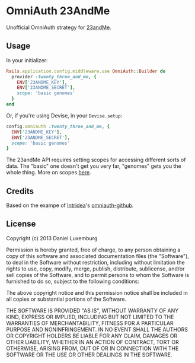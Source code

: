 # OmniAuth 23AndMe

Unofficial OmniAuth strategy for [23andMe](https://www.23andme.com/).

## Usage

In your initializer:

```ruby
Rails.application.config.middleware.use OmniAuth::Builder do
  provider :twenty_three_and_me, {
    ENV['23ANDME_KEY'],
    ENV['23ANDME_SECRET'],
    scope: 'basic genomes'
  }
end
```

Or, if you're using Devise, in your `Devise.setup`:

```ruby
config.omniauth :twenty_three_and_me, {
  ENV['23ANDME_KEY'],
  ENV['23ANDME_SECRET'],
  scope: 'basic genomes'
}
```

The 23andMe API requires setting scopes for accessing different sorts of data. The "basic" one doesn't get you very far, "genomes" gets you the whole thing. More on scopes [here](https://api.23andme.com/docs/authentication/#scopes).

## Credits

Based on the exampe of [Intridea](https://github.com/intridea)'s [omniauth-github](https://github.com/intridea/omniauth-github).

## License

Copyright (c) 2013 Daniel Luxemburg

Permission is hereby granted, free of charge, to any person obtaining a copy of this software and associated documentation files (the "Software"), to deal in the Software without restriction, including without limitation the rights to use, copy, modify, merge, publish, distribute, sublicense, and/or sell copies of the Software, and to permit persons to whom the Software is furnished to do so, subject to the following conditions:

The above copyright notice and this permission notice shall be included in all copies or substantial portions of the Software.

THE SOFTWARE IS PROVIDED "AS IS", WITHOUT WARRANTY OF ANY KIND, EXPRESS OR IMPLIED, INCLUDING BUT NOT LIMITED TO THE WARRANTIES OF MERCHANTABILITY, FITNESS FOR A PARTICULAR PURPOSE AND NONINFRINGEMENT. IN NO EVENT SHALL THE AUTHORS OR COPYRIGHT HOLDERS BE LIABLE FOR ANY CLAIM, DAMAGES OR OTHER LIABILITY, WHETHER IN AN ACTION OF CONTRACT, TORT OR OTHERWISE, ARISING FROM, OUT OF OR IN CONNECTION WITH THE SOFTWARE OR THE USE OR OTHER DEALINGS IN THE SOFTWARE.
